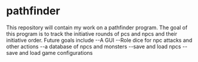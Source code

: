 # pathfinder

This repository will contain my work on a pathfinder program.
The goal of this program is to track the initiative rounds of pcs and npcs and their initiative order.
Future goals include
  --A GUI
  --Role dice for npc attacks and other actions
  --a database of npcs and monsters
  --save and load npcs
  --save and load game configurations
